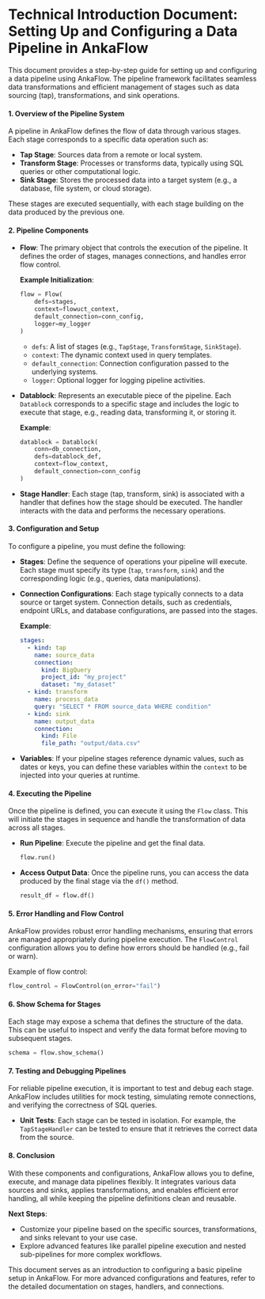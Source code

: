 
# Technical Introduction Document: Setting Up and Configuring a Data Pipeline in AnkaFlow

This document provides a step-by-step guide for setting up and configuring a data pipeline using AnkaFlow. The pipeline framework facilitates seamless data transformations and efficient management of stages such as data sourcing (tap), transformations, and sink operations.

#### 1. **Overview of the Pipeline System**

A pipeline in AnkaFlow defines the flow of data through various stages. Each stage corresponds to a specific data operation such as:

- **Tap Stage**: Sources data from a remote or local system.
- **Transform Stage**: Processes or transforms data, typically using SQL queries or other computational logic.
- **Sink Stage**: Stores the processed data into a target system (e.g., a database, file system, or cloud storage).

These stages are executed sequentially, with each stage building on the data produced by the previous one.

#### 2. **Pipeline Components**

- **Flow**: The primary object that controls the execution of the pipeline. It defines the order of stages, manages connections, and handles error flow control.
  
  **Example Initialization**:
  ```python
  flow = Flow(
      defs=stages, 
      context=flowuct_context, 
      default_connection=conn_config, 
      logger=my_logger
  )
  ```
  
  - `defs`: A list of stages (e.g., `TapStage`, `TransformStage`, `SinkStage`).
  - `context`: The dynamic context used in query templates.
  - `default_connection`: Connection configuration passed to the underlying systems.
  - `logger`: Optional logger for logging pipeline activities.

- **Datablock**: Represents an executable piece of the pipeline. Each `Datablock` corresponds to a specific stage and includes the logic to execute that stage, e.g., reading data, transforming it, or storing it.
  
  **Example**:
  ```python
  datablock = Datablock(
      conn=db_connection,
      defs=datablock_def,
      context=flow_context,
      default_connection=conn_config
  )
  ```

- **Stage Handler**: Each stage (tap, transform, sink) is associated with a handler that defines how the stage should be executed. The handler interacts with the data and performs the necessary operations.

#### 3. **Configuration and Setup**

To configure a pipeline, you must define the following:

- **Stages**: Define the sequence of operations your pipeline will execute. Each stage must specify its type (`tap`, `transform`, `sink`) and the corresponding logic (e.g., queries, data manipulations).
- **Connection Configurations**: Each stage typically connects to a data source or target system. Connection details, such as credentials, endpoint URLs, and database configurations, are passed into the stages.
  
  **Example**:
  ```yaml
  stages:
    - kind: tap
      name: source_data
      connection:
        kind: BigQuery
        project_id: "my_project"
        dataset: "my_dataset"
    - kind: transform
      name: process_data
      query: "SELECT * FROM source_data WHERE condition"
    - kind: sink
      name: output_data
      connection:
        kind: File
        file_path: "output/data.csv"
  ```

- **Variables**: If your pipeline stages reference dynamic values, such as dates or keys, you can define these variables within the `context` to be injected into your queries at runtime.

#### 4. **Executing the Pipeline**

Once the pipeline is defined, you can execute it using the `Flow` class. This will initiate the stages in sequence and handle the transformation of data across all stages.

- **Run Pipeline**: Execute the pipeline and get the final data.
  ```python
  flow.run()
  ```

- **Access Output Data**: Once the pipeline runs, you can access the data produced by the final stage via the `df()` method.
  ```python
  result_df = flow.df()
  ```

#### 5. **Error Handling and Flow Control**

AnkaFlow provides robust error handling mechanisms, ensuring that errors are managed appropriately during pipeline execution. The `FlowControl` configuration allows you to define how errors should be handled (e.g., fail or warn).

Example of flow control:
```python
flow_control = FlowControl(on_error="fail")
```

#### 6. **Show Schema for Stages**

Each stage may expose a schema that defines the structure of the data. This can be useful to inspect and verify the data format before moving to subsequent stages.

```python
schema = flow.show_schema()
```

#### 7. **Testing and Debugging Pipelines**

For reliable pipeline execution, it is important to test and debug each stage. AnkaFlow includes utilities for mock testing, simulating remote connections, and verifying the correctness of SQL queries.

- **Unit Tests**: Each stage can be tested in isolation. For example, the `TapStageHandler` can be tested to ensure that it retrieves the correct data from the source.
  
#### 8. **Conclusion**

With these components and configurations, AnkaFlow allows you to define, execute, and manage data pipelines flexibly. It integrates various data sources and sinks, applies transformations, and enables efficient error handling, all while keeping the pipeline definitions clean and reusable.

**Next Steps**:
- Customize your pipeline based on the specific sources, transformations, and sinks relevant to your use case.
- Explore advanced features like parallel pipeline execution and nested sub-pipelines for more complex workflows.

This document serves as an introduction to configuring a basic pipeline setup in AnkaFlow. For more advanced configurations and features, refer to the detailed documentation on stages, handlers, and connections.
